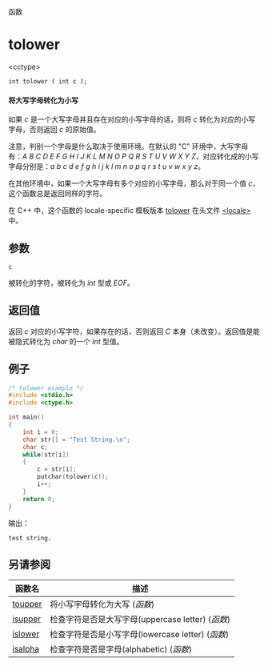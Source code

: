 函数

# tolower

\<cctype\>

`int tolower ( int c );`

#### 将大写字母转化为小写

如果 _c_ 是一个大写字母并且存在对应的小写字母的话，则将 _c_ 转化为对应的小写字母，否则返回 _c_ 的原始值。

注意，判别一个字母是什么取决于使用环境。在默认的 "C" 环境中，大写字母有：_A_ _B_ _C_ _D_ _E_ _F_ _G_ _H_ _I_ _J_ _K_ _L_ _M_ _N_ _O_ _P_ _Q_ _R_ _S_ _T_ _U_ _V_ _W_ _X_ _Y_ _Z_，对应转化成的小写字母分别是：_a_ _b_ _c_ _d_ _e_ _f_ _g_ _h_ _i_ _j_ _k_ _l_ _m_ _n_ _o_ _p_ _q_ _r_ _s_ _t_ _u_ _v_ _w_ _x_ _y_ _z_。

在其他环境中，如果一个大写字母有多个对应的小写字母，那么对于同一个值 _c_，这个函数总是返回同样的字符。

在 C++ 中，这个函数的 locale-specific 模板版本 [tolower](../../Other/locale/tolower.md) 在头文件 [\<locale\>](../../Other/locale/README.md)中。


## 参数

`c`

被转化的字符，被转化为 _int_ 型或 _EOF_。


## 返回值
返回 _c_ 对应的小写字符，如果存在的话，否则返回 _C_ 本身（未改变）。返回值是能被隐式转化为 _char_ 的一个 _int_ 型值。

## 例子

```cpp
/* tolower example */
#include <stdio.h>
#include <ctype.h>

int main()
{
	int i = 0;
	char str[] = "Test String.\n";
	char c;
	while(str[i])
	{
		c = str[i];
		putchar(tolower(c));
		i++;
	}
	return 0;
}
```

输出：  
```
test string.
```


## 另请参阅

函数名                | 描述
--------------------- | -------------------------------------------------
[toupper](toupper.md) | 将小写字母转化为大写 (_函数_)
[isupper](isupper.md) | 检查字符是否是大写字母(uppercase letter) (_函数_)
[islower](islower.md) | 检查字符是否是小写字母(lowercase letter) (_函数_)
[isalpha](isalpha.md) | 检查字符是否是字母(alphabetic) (_函数_)
